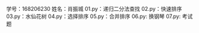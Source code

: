 学号：168206230 
姓名：肖振城 
01.py：递归二分法查找 
02.py：快速排序 
03.py：水仙花树 
04.py：选择排序
05.py：合并排序
06.py: 换钢琴
07.py: 考试题
